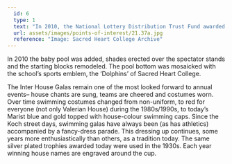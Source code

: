 ```yaml
---
  id: 6
  type: 1
  text: "In 2010, the National Lottery Distribution Trust Fund awarded Sacred Heart College a sum for pool refurbishments."
  url: assets/images/points-of-interest/21.37a.jpg
  reference: "Image: Sacred Heart College Archive"
---
```

In 2010 the baby pool was added, shades erected over the spectator stands and the starting blocks remodeled. The pool bottom was mosaicked with the school’s sports emblem, the ‘Dolphins’ of Sacred Heart College.

The Inter House Galas remain one of the most looked forward to annual events– house chants are sung, teams are cheered and costumes worn. Over time swimming costumes changed from non-uniform, to red for everyone (not only Valerian House) during the 1980s/1990s, to today’s Marist blue and gold topped with house-colour swimming caps. Since the Koch street days, swimming galas have always been (as has athletics) accompanied by a fancy-dress parade. This dressing up continues, some years more enthusiastically than others, as a tradition today. The same silver plated trophies awarded today were used in the 1930s. Each year winning house names are engraved around the cup. 
        